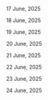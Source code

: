 17 June, 2025

18 June, 2025

19 June, 2025

20 June, 2025

21 June, 2025

22 June, 2025

23 June, 2025

24 June, 2025